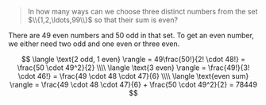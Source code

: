> In how many ways can we choose three distinct numbers from the set
> $\\{1,2,\ldots,99\\}$ so that their sum is even?

There are 49 even numbers and 50 odd in that set. To get an even number, we
either need two odd and one even or three even.

$$ \langle \text{2 odd, 1 even} \rangle = 49\frac{50!}{2! \cdot 48!} = \frac{50 \cdot 49^2}{2} \\\\
   \langle \text{3 even} \rangle = \frac{49!}{3! \cdot 46!} = \frac{49 \cdot 48 \cdot 47}{6} \\\\
   \langle \text{even sum} \rangle = \frac{49 \cdot 48 \cdot 47}{6} + \frac{50 \cdot 49^2}{2}
     = 78449
$$
